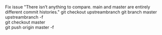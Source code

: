 Fix issue "There isn’t anything to compare. main and master are entirely different commit histories."
git checkout upstreambranch
git branch master upstreambranch -f    
git checkout master  
git push origin master -f
